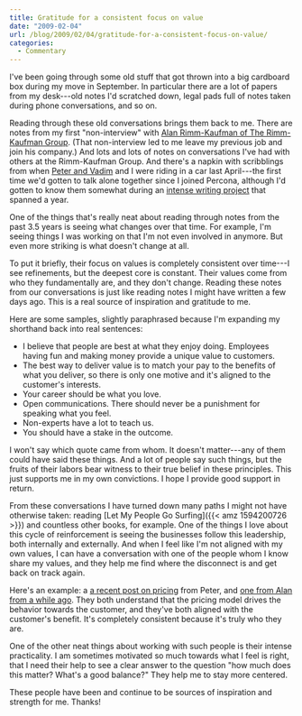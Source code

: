 ```yaml
---
title: Gratitude for a consistent focus on value
date: "2009-02-04"
url: /blog/2009/02/04/gratitude-for-a-consistent-focus-on-value/
categories:
  - Commentary
---
```

I've been going through some old stuff that got thrown into a big cardboard box during my move in September. In particular there are a lot of papers from my desk---old notes I'd scratched down, legal pads full of notes taken during phone conversations, and so on.

Reading through these old conversations brings them back to me. There are notes from my first "non-interview" with [Alan Rimm-Kaufman of The Rimm-Kaufman Group](http://www.rkgblog.com/). (That non-interview led to me leave my previous job and join his company.) And lots and lots of notes on conversations I've had with others at the Rimm-Kaufman Group. And there's a napkin with scribblings from when [Peter and Vadim](http://www.percona.com/) and I were riding in a car last April---the first time we'd gotten to talk alone together since I joined Percona, although I'd gotten to know them somewhat during an [intense writing project](http://www.highperfmysql.com/) that spanned a year.

One of the things that's really neat about reading through notes from the past 3.5 years is seeing what changes over that time. For example, I'm seeing things I was working on that I'm not even involved in anymore. But even more striking is what doesn't change at all.

To put it briefly, their focus on values is completely consistent over time---I see refinements, but the deepest core is constant. Their values come from who they fundamentally are, and they don't change. Reading these notes from our conversations is just like reading notes I might have written a few days ago. This is a real source of inspiration and gratitude to me.

Here are some samples, slightly paraphrased because I'm expanding my shorthand back into real sentences:

*   I believe that people are best at what they enjoy doing. Employees having fun and making money provide a unique value to customers.
*   The best way to deliver value is to match your pay to the benefits of what you deliver, so there is only one motive and it's aligned to the customer's interests.
*   Your career should be what you love.
*   Open communications. There should never be a punishment for speaking what you feel.
*   Non-experts have a lot to teach us.
*   You should have a stake in the outcome.

I won't say which quote came from whom. It doesn't matter---any of them could have said these things. And a lot of people say such things, but the fruits of their labors bear witness to their true belief in these principles. This just supports me in my own convictions. I hope I provide good support in return.

From these conversations I have turned down many paths I might not have otherwise taken: reading [Let My People Go Surfing]({{< amz 1594200726 >}}) and countless other books, for example. One of the things I love about this cycle of reinforcement is seeing the businesses follow this leadership, both internally and externally. And when I feel like I'm not aligned with my own values, I can have a conversation with one of the people whom I know share my values, and they help me find where the disconnect is and get back on track again.

Here's an example: a [a recent post on pricing](http://peterzaitsev.com/2009/01/09/are-all-rates-created-equal/) from Peter, and [one from Alan from a while ago](http://www.rimmkaufman.com/rkgblog/2008/02/15/ppc-sem-pricing-models/). They both understand that the pricing model drives the behavior towards the customer, and they've both aligned with the customer's benefit. It's completely consistent because it's truly who they are.

One of the other neat things about working with such people is their intense practicality. I am sometimes motivated so much towards what I feel is right, that I need their help to see a clear answer to the question "how much does this matter? What's a good balance?" They help me to stay more centered.

These people have been and continue to be sources of inspiration and strength for me. Thanks!


